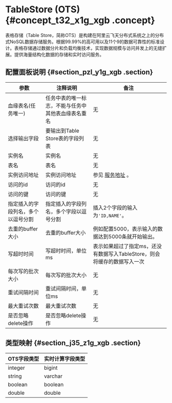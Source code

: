 # TableStore \(OTS\) {#concept_t32_x1g_xgb .concept}

表格存储（Table Store，简称OTS）是构建在阿里云飞天分布式系统之上的分布式NoSQL数据存储服务。根据99.99%的高可用以及11个9的数据可靠性的标准设计。表格存储通过数据分片和负载均衡技术，实现数据规模与访问并发上的无缝扩展。提供海量结构化数据的存储和实时访问服务。

## 配置面板说明 {#section_pzl_y1g_xgb .section}

|参数|注释说明|备注|
|--|----|--|
|血缘表名\(任务唯一\)|任务中表的唯一标志，不能与任务中其他表血缘表名重名|无|
|选择输出字段|要输出到Table Store表的字段列表|无|
|实例名|实例名|无|
|表名|表名|无|
|实例访问地址|实例访问地址|参见 [服务地址](../../../../../cn.zh-CN/产品简介/名词解释/服务地址.md#) 。|
|访问的id|访问的id|无|
|访问的键|访问的键|无|
|指定插入的字段列名，多个以逗号分割|指定插入的字段列名，多个字段以逗号分割|插入2个字段的输入为`'ID,NAME'`。|
|去重的buffer大小|去重的buffer大小|例如配置5000，表示输入的数据达到5000条就开始输出。|
|写超时时间|写超时时间，单位ms|表示如果超过了指定ms，还没有数据写入TableStore，则会将缓存的数据写入一次|
|每次写的批次大小|每次写的批次大小|无|
|重试间隔时间|重试间隔时间，单位ms|无|
|最大重试次数|最大重试次数|无|
|是否忽略delete操作|是否忽略delete操作|无|

## 类型映射 {#section_j35_z1g_xgb .section}

|OTS字段类型|实时计算字段类型|
|-------|--------|
|integer|bigint|
|string|varchar|
|boolean|boolean|
|double|double|

